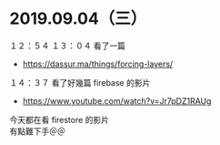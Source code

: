 # 2019.09.04（三）

１２：５４
１３：０４ 看了一篇
- https://dassur.ma/things/forcing-layers/

１４：３７ 看了好幾篇 firebase 的影片  
- https://www.youtube.com/watch?v=Jr7pDZ1RAUg

今天都在看 firestore 的影片  
有點難下手＠＠  
